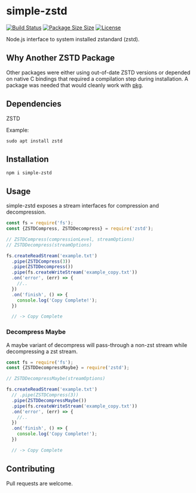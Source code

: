 # simple-zstd

[![Build Status](https://travis-ci.org/Stieneee/simple-zstd.svg?branch=master)](https://travis-ci.org/Stieneee/simple-zstd)
[![Package Size Size](https://badgen.net/badge/packagephobia/install/simple-zstd)](https://packagephobia.now.sh/result?p=simple-zstd)
[![License](https://badgen.net/badge/license/MIT/blue)](https://choosealicense.com/licenses/mit/)

Node.js interface to system installed zstandard (zstd).

## Why Another ZSTD Package

Other packages were either using out-of-date ZSTD versions or depended on native C bindings that required a compilation step during installation.
A package was needed that would cleanly work with [pkg](https://www.npmjs.com/package/pkg).

## Dependencies

ZSTD

Example:

`sudo apt install zstd`

## Installation

`npm i simple-zstd`

## Usage

simple-zstd exposes a stream interfaces for compression and decompression.

```javascript
const fs = require('fs');
const {ZSTDCompress, ZSTDDecompress} = require('zstd');

// ZSTDCompress(compressionLevel, streamOptions)
// ZSTDDecompress(streamOptions)

fs.createReadStream('example.txt')
  .pipe(ZSTDCompress(3))
  .pipe(ZSTDDecompress())
  .pipe(fs.createWriteStream('example_copy.txt'))
  .on('error', (err) => {
    //..
  })
  .on('finish', () => {
    console.log('Copy Complete!');
  })

  // -> Copy Complete
```

### Decompress Maybe

A maybe variant of decompress will pass-through a non-zst stream while decompressing a zst stream.

```javascript
const fs = require('fs');
const {ZSTDDecompressMaybe} = require('zstd');

// ZSTDDecompressMaybe(streamOptions)

fs.createReadStream('example.txt')
  // .pipe(ZSTDCompress(3))
  .pipe(ZSTDDecompressMaybe())
  .pipe(fs.createWriteStream('example_copy.txt'))
  .on('error', (err) => {
    //..
  })
  .on('finish', () => {
    console.log('Copy Complete!');
  })

  // -> Copy Complete
```

## Contributing

Pull requests are welcome.
